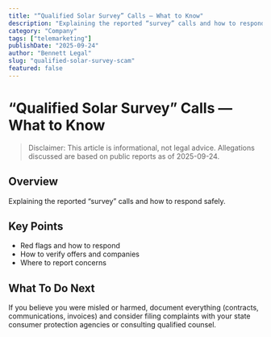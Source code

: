 ```yaml
---
title: "“Qualified Solar Survey” Calls — What to Know"
description: "Explaining the reported “survey” calls and how to respond safely."
category: "Company"
tags: ["telemarketing"]
publishDate: "2025-09-24"
author: "Bennett Legal"
slug: "qualified-solar-survey-scam"
featured: false
---
```


# “Qualified Solar Survey” Calls — What to Know

> Disclaimer: This article is informational, not legal advice. Allegations discussed are based on public reports as of 2025-09-24.

## Overview
Explaining the reported “survey” calls and how to respond safely.

## Key Points
- Red flags and how to respond
- How to verify offers and companies
- Where to report concerns

## What To Do Next
If you believe you were misled or harmed, document everything (contracts, communications, invoices) and consider filing complaints with your state consumer protection agencies or consulting qualified counsel.
